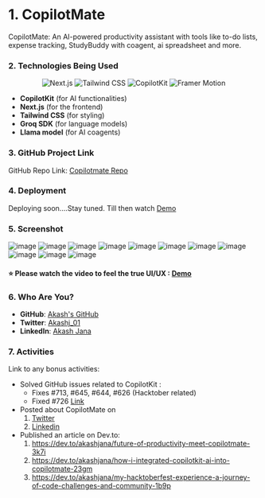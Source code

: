 # 1. CopilotMate
CopilotMate: An AI-powered productivity assistant with tools like to-do lists, expense tracking, StudyBuddy with coagent, ai spreadsheet and more.

### 2. Technologies Being Used  
<p align="center">
  <img src="https://img.shields.io/badge/Next.js-black?logo=next.js" alt="Next.js" />
  <img src="https://img.shields.io/badge/Tailwind_CSS-38B2AC?logo=tailwind-css&logoColor=white" alt="Tailwind CSS" />
  <img src="https://img.shields.io/badge/CopilotKit-🪁-black" alt="CopilotKit" />
  <img src="https://img.shields.io/badge/Framer%20Motion-0055FF?logo=framer&logoColor=white" alt="Framer Motion" />
</p>

- **CopilotKit** (for AI functionalities)
- **Next.js** (for the frontend)
- **Tailwind CSS** (for styling)
- **Groq SDK** (for language models)
- **Llama model** (for AI coagents)

### 3. GitHub Project Link  
GitHub Repo Link:  [Copilotmate Repo](https://github.com/AkashJana18/copilotmate)


### 4. Deployment 
 Deploying soon....Stay tuned. Till then watch [Demo](https://www.youtube.com/watch?v=qPVRPUH8ewU&t=33s)

### 5. Screenshot 
![image](https://github.com/user-attachments/assets/68df962c-9bc2-48ae-9ffd-3c073f13e083)
![image](https://github.com/user-attachments/assets/5d78657c-fa78-492c-bbf8-d2dcdf6fa699)
![image](https://github.com/user-attachments/assets/1fe3ea5e-4a34-4755-a042-d327adc17c8e)
![image](https://github.com/user-attachments/assets/0f1fa245-10bb-441c-be77-162a04f941d8)
![image](https://github.com/user-attachments/assets/10814ebf-95ed-4520-966c-5e5854c46335)
![image](https://github.com/user-attachments/assets/cee8e3ca-ecfa-43d1-adf0-8f8972c4c14b)
![image](https://github.com/user-attachments/assets/39e2087c-0f7d-4a69-9fbe-e30415fd7cbe)
![image](https://github.com/user-attachments/assets/9919059e-71ce-4bb0-9f50-cc9f351078be)
![image](https://github.com/user-attachments/assets/0ccd162a-c4f7-4d79-a969-a124222f5bf6)
![image](https://github.com/user-attachments/assets/cb118098-d975-41fe-b1d8-0387d312ca32)
![image](https://github.com/user-attachments/assets/d5ba6011-71e3-4f7b-8566-e27cc83c35ac)

#### ⭐ Please watch the video to feel the true UI/UX : [Demo](https://www.youtube.com/watch?v=qPVRPUH8ewU&t=33s)

### 6. Who Are You?  
- **GitHub**: [Akash's GitHub](https://github.com/AkashJana18)  
- **Twitter**: [Akashj_01](https://x.com/Akashj_01)
- **LinkedIn**: [Akash Jana](https://linkedin.com/u/akashjana)

### 7. Activities
Link to any bonus activities:  
- Solved GitHub issues related to CopilotKit :
  - Fixes #713, #645, #644, #626 (Hacktober related)
  - Fixed #726 [Link](https://github.com/CopilotKit/CopilotKit/pull/726)
- Posted about CopilotMate on
  1. [Twitter](https://x.com/Akashj_01/status/1843662122917736475)
  2. [Linkedin](https://www.linkedin.com/feed/update/urn:li:activity:7254023926891065346/)
- Published an article on Dev.to:
  1. https://dev.to/akashjana/future-of-productivity-meet-copilotmate-3k7i
  2. https://dev.to/akashjana/how-i-integrated-copilotkit-ai-into-copilotmate-23gm
  3. https://dev.to/akashjana/my-hacktoberfest-experience-a-journey-of-code-challenges-and-community-1b9p
